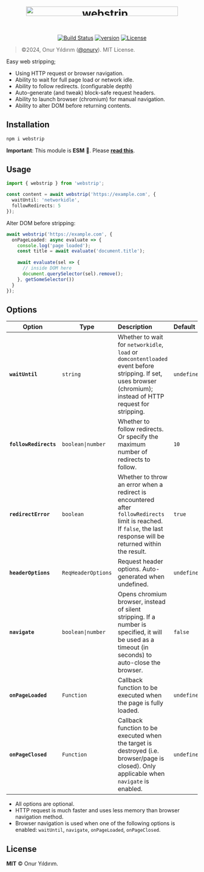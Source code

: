 <h1 align="center">
  <picture>
    <source media="(prefers-color-scheme: dark)" srcset="https://raw.github.com/onury/webstrip/master/_assets/webstrip-logo-dark.png">
    <source media="(prefers-color-scheme: light)" srcset="https://raw.github.com/onury/webstrip/master/_assets/webstrip-logo-light.png">
    <img alt="webstrip" width="400" src="https://raw.github.com/onury/webstrip/master/_assets/webstrip-logo-light.png" height="25" style="margin-bottom:30px">
  </picture>
</h1>

<p align="center">
  <a href="https://raw.github.com/onury/webstrip"><img src="https://img.shields.io/github/actions/workflow/status/onury/webstrip/node.js.yml?style=flat-square" alt="Build Status" /></a>
  <a href="https://raw.github.com/onury/webstrip"><img src="https://img.shields.io/badge/dynamic/json?url=https%3A%2F%2Fgithub.com%2Fonury%2Fwebstrip%2Fraw%2Fmaster%2Fpackage.json&query=%24.version&style=flat-square&label=version&color=%23ffcc00" alt="version" /></a>
  <a href="https://github.com/onury/webstrip/blob/master/LICENSE"><img src="https://img.shields.io/github/license/onury/webstrip
  ?style=flat-square" alt="License" /></a>
</p>



> ©️2024, Onur Yıldırım ([@onury](https://github.com/onury)). MIT License.

Easy web stripping;
- Using HTTP request or browser navigation.
- Ability to wait for full page load or network idle.
- Ability to follow redirects. (configurable depth)
- Auto-generate (and tweak) block-safe request headers.
- Ability to launch browser (chromium) for manual navigation.
- Ability to alter DOM before returning contents.

## Installation

```sh
npm i webstrip
```

**Important**: This module is **ESM** 🔆. Please [**read this**](https://gist.github.com/onury/d3f3d765d7db2e8b2d050d14315f2ac7). 


## Usage

```typescript
import { webstrip } from 'webstrip';

const content = await webstrip('https://example.com', {
  waitUntil: 'networkidle',
  followRedirects: 5
});
```

Alter DOM before stripping:
```typescript
await webstrip('https://example.com', {
  onPageLoaded: async evaluate => {
    console.log('page loaded');
    const title = await evaluate('document.title');
    
    await evaluate(sel => {
      // inside DOM here
      document.querySelector(sel).remove();
    }, getSomeSelector())
  }
});
```

## Options

| Option | Type | Description | Default |
| ------ | ---- | :---------- | :------ |
| **` waitUntil `**| `string` | Whether to wait for `networkidle`, `load` or `domcontentloaded` event before stripping. If set, uses browser (chromium); instead of HTTP request for stripping.| `undefined` |
| **` followRedirects `**| `boolean\|number` | Whether to follow redirects. Or specify the maximum number of redirects to follow.| `10` |
| **` redirectError `**| `boolean` | Whether to throw an error when a redirect is encountered after `followRedirects` limit is reached. If `false`, the last response will be returned within the result.| `true` |
| **` headerOptions `**| `ReqHeaderOptions` | Request header options. Auto-generated when undefined. | `undefined` |
| **` navigate `**| `boolean\|number` | Opens chromium browser, instead of silent stripping. If a number is specified, it will be used as a timeout (in seconds) to auto-close the browser.| `false` |
| **` onPageLoaded `**| `Function` | Callback function to be executed when the page is fully loaded.| `undefined` |
| **` onPageClosed `**| `Function` | Callback function to be executed when the target is destroyed (i.e. browser/page is closed). Only applicable when `navigate` is enabled.| `undefined` |

- All options are optional. 
- HTTP request is much faster and uses less memory than browser navigation method.
- Browser navigation is used when one of the following options is enabled: `waitUntil`, `navigate`, `onPageLoaded`, `onPageClosed`. 

## License

**MIT** ©️ Onur Yıldırım.

